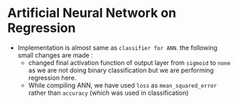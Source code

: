 # Artificial Neural Network on Regression

- Implementation is almost same as `classifier for ANN`. the following small changes are made : 
	- changed final activation function of output layer from `sigmoid` to `none` as we are not doing binary classification but we are performing regression here.
	- While compiling ANN, we have used `loss` as `mean_squared_error` rather than `accuracy` (which was used in classification)